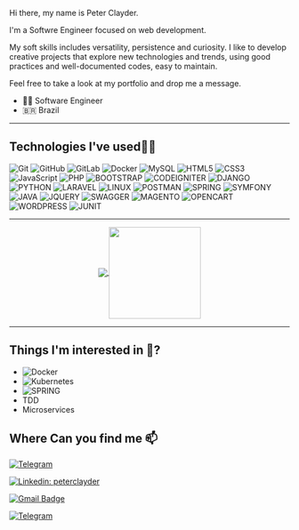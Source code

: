 
Hi there, my name is Peter Clayder. 

I'm a Softwre Engineer focused on web development.

My soft skills includes versatility, persistence and curiosity. I like to develop creative projects that explore new technologies and trends, using good practices and well-documented codes, easy to maintain.

Feel free to take a look at my portfolio and drop me a message.


- 👨‍💻 Software Engineer
- 🇧🇷 Brazil
---

## Technologies I've used👨‍💻

![Git](https://img.shields.io/badge/-Git-black?style=flat-square&logo=git) ![GitHub](https://img.shields.io/badge/-GitHub-181717?style=flat-square&logo=github) ![GitLab](https://img.shields.io/badge/-GitLab-FCA121?style=flat-square&logo=gitlab) ![Docker](https://img.shields.io/badge/-Docker-white?style=flat-square&logo=docker) ![MySQL](https://img.shields.io/badge/-MySQL-white?style=flat-square&logo=mysql) ![HTML5](https://img.shields.io/badge/-HTML5-E34F26?style=flat-square&logo=html5&logoColor=white) ![CSS3](https://img.shields.io/badge/-CSS3-1572B6?style=flat-square&logo=css3) ![JavaScript](https://img.shields.io/badge/-JavaScript-black?style=flat-square&logo=javascript) ![PHP](https://img.shields.io/badge/-PHP-white?style=?style=for-the-badge&logo=php) ![BOOTSTRAP](https://img.shields.io/badge/-BootStrap-white?style=?style=for-the-badge&logo=bootstrap) ![CODEIGNITER](https://img.shields.io/badge/-CodeIgniter-black?style=?style=for-the-badge&logo=codeigniter) ![DJANGO](https://img.shields.io/badge/-Django-black?style=?style=for-the-badge&logo=django) ![PYTHON](https://img.shields.io/badge/-Python-white?style=?style=for-the-badge&logo=python) ![LARAVEL](https://img.shields.io/badge/-Laravel-white?style=?style=for-the-badge&logo=laravel) ![LINUX](https://img.shields.io/badge/-Linux-white?style=?style=for-the-badge&logo=linux) ![POSTMAN](https://img.shields.io/badge/-Postman-white?style=?style=for-the-badge&logo=postman) ![SPRING](https://img.shields.io/badge/-SpringBoot-white?style=?style=for-the-badge&logo=spring) ![SYMFONY](https://img.shields.io/badge/-Symfony-black?style=?style=for-the-badge&logo=symfony) ![JAVA](https://img.shields.io/badge/-Java-white?style=?style=for-the-badge&logo=java) ![JQUERY](https://img.shields.io/badge/-Jquery-black?style=?style=for-the-badge&logo=jquery) ![SWAGGER](https://img.shields.io/badge/-Swagger-black?style=?style=for-the-badge&logo=swagger) ![MAGENTO](https://img.shields.io/badge/-Magento-white?style=?style=for-the-badge&logo=magento) ![OPENCART](https://img.shields.io/badge/-Opencart-white?style=?style=for-the-badge&logo=opencart) ![WORDPRESS](https://img.shields.io/badge/-Wordpress-black?style=?style=for-the-badge&logo=wordpress) ![JUNIT](https://img.shields.io/badge/-JUnit-black?style=?style=for-the-badge&logo=junit)

---

<p align="center">
  <a href="https://github.com/Clayder/github-readme-stats">
    <img
      align="center"
      src="https://github-readme-stats.vercel.app/api/top-langs/?username=Clayder&layout=compact&theme=dracula"
    />
  </a>
  <a href="https://github.com/Clayder/github-readme-stats">
    <img
      align="center"
      height="165"
      src="https://github-readme-stats.vercel.app/api?username=Clayder&show_icons=true&theme=dracula"
    />
  </a>
</p>

---

## Things I'm interested in 🤔?
* ![Docker](https://img.shields.io/badge/-Docker-white?style=flat-square&logo=docker)
* ![Kubernetes](https://img.shields.io/badge/-Kubernetes-white?style=flat-square&logo=kubernetes)
* ![SPRING](https://img.shields.io/badge/-SpringBoot-white?style=?style=for-the-badge&logo=spring) 
* TDD
* Microservices

## Where Can you find me 📫

[![Telegram](http://img.shields.io/badge/-Twitter-2CA5E0?style=for-the-badge&logo=Twitter&logoColor=white)](https://twitter.com/clayder)

[![Linkedin: peterclayder](http://img.shields.io/badge/-peterclayder-2CA5E0?style=for-the-badge&logo=Linkedin&logoColor=white)](www.linkedin.com/in/peterclayder)

[![Gmail Badge](https://img.shields.io/badge/-peterclayder@gmail.com-c14438?style=flat-square&logo=Gmail&logoColor=white&link=peterclayder@gmail.com)](mailto:peterclayder@gmail.com)

[![Telegram](http://img.shields.io/badge/-Telegram-2CA5E0?style=for-the-badge&logo=Telegram&logoColor=white)](https://t.me/peterclayder)


